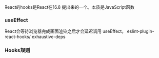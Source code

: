 React的hooks是React在16.8 提出来的一个。本质是JavaScript函数


### useEffect
React会等待浏览器完成画面渲染之后才会延迟调用 useEffect。
eslint-plugin-react-hooks/ exhaustive-deps

### Hooks规则
